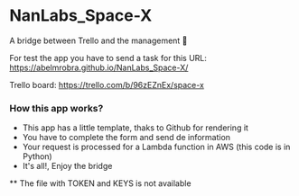 # NanLabs_Space-X
A bridge between Trello and the management 🚀

For test the app you have to send a task for this URL:
https://abelmrobra.github.io/NanLabs_Space-X/

Trello board:
https://trello.com/b/96zEZnEx/space-x

### How this app works?

- This app has a little template, thaks to Github for rendering it
- You have to complete the form and send de information
- Your request is processed for a Lambda function in AWS (this code is in Python)
- It's all!, Enjoy the bridge

** The file with TOKEN and KEYS is not available

